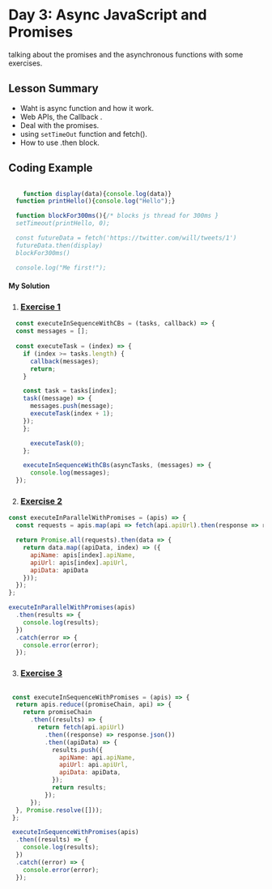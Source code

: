 # Day 3: Async JavaScript and Promises

talking about the promises and the asynchronous functions with some exercises.

## Lesson Summary

- Waht is async function and how it work.
- Web APIs, the Callback .
- Deal with the promises.
- using `setTimeOut` function and fetch().
- How to use .then block.

## Coding Example

```javascript

    function display(data){console.log(data)}
  function printHello(){console.log("Hello");}

  function blockFor300ms(){/* blocks js thread for 300ms }
  setTimeout(printHello, 0);

  const futureData = fetch('https://twitter.com/will/tweets/1')
  futureData.then(display)
  blockFor300ms()

  console.log("Me first!");

```

#### My Solution

1. ### [Exercise 1](https://github.com/orjwan-alrajaby/gsg-expressjs-backend-training-2023/blob/main/learning-sprint-1/week2-day3-tasks/tasks.md)

```javascript
  const executeInSequenceWithCBs = (tasks, callback) => {
  const messages = [];
  
  const executeTask = (index) => {
    if (index >= tasks.length) {
      callback(messages);
      return;
    }

    const task = tasks[index];
    task((message) => {
      messages.push(message);
      executeTask(index + 1);
    });
    };

      executeTask(0);
    };

    executeInSequenceWithCBs(asyncTasks, (messages) => {
      console.log(messages);
  });
```

2. ### [Exercise 2](https://github.com/orjwan-alrajaby/gsg-expressjs-backend-training-2023/blob/main/learning-sprint-1/week2-day3-tasks/tasks.md)

```javascript
const executeInParallelWithPromises = (apis) => {
  const requests = apis.map(api => fetch(api.apiUrl).then(response => response.json()));

  return Promise.all(requests).then(data => {
    return data.map((apiData, index) => ({
      apiName: apis[index].apiName,
      apiUrl: apis[index].apiUrl,
      apiData: apiData
    }));
  });
};

executeInParallelWithPromises(apis)
  .then(results => {
    console.log(results);
  })
  .catch(error => {
    console.error(error);
  });
```

3. ### [Exercise 3](https://github.com/orjwan-alrajaby/gsg-expressjs-backend-training-2023/blob/main/learning-sprint-1/week2-day3-tasks/tasks.md)

```javascript

 const executeInSequenceWithPromises = (apis) => {
  return apis.reduce((promiseChain, api) => {
    return promiseChain
      .then((results) => {
        return fetch(api.apiUrl)
          .then((response) => response.json())
          .then((apiData) => {
            results.push({
              apiName: api.apiName,
              apiUrl: api.apiUrl,
              apiData: apiData,
            });
            return results;
          });
      });
  }, Promise.resolve([]));
 };

 executeInSequenceWithPromises(apis)
  .then((results) => {
    console.log(results);
  })
  .catch((error) => {
    console.error(error);
  });
```
